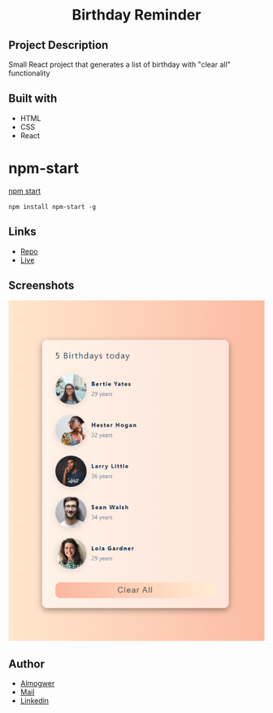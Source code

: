<h1 align="center">Birthday Reminder</h1>

## Project Description

Small React project that generates a list of birthday with "clear all" functionality

## Built with

- HTML
- CSS
- React

# npm-start

[npm start](https://docs.npmjs.com/cli/v7/commands/npm-start)

```
npm install npm-start -g
```

## Links

- [Repo](https://github.com/AlmogWer/birthday-reminder "birthday-reminder Repo")
- [Live](https://almogwer-birthday-reminder.netlify.app "Live View")

## Screenshots

![](img/Capture.PNG "Home Page")

## Author

- [Almogwer](https://github.com/almogwer)
- [Mail](mailto:Almogish@gmail.com?Subject=Hi% "Hi!")
- [Linkedin](https://www.linkedin.com/in/almogwertzberger/)
